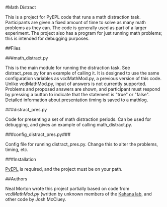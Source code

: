 
#Math Distract

This is a project for PyEPL code that runs a math distraction task. Participants are given a fixed amount of time to solve as many math problems as they can. The code is generally used as part of a larger experiment. The project also has a program for just running math problems; this is intended for debugging purposes.

##Files

###math_distract.py

  This is the main module for running the distraction task. See distract_pres.py for an example of calling it. It is designed to use the same configuration variables as vcdMathMod.py, a previous version of this code. Unlike vcdMathMod.py, input of answers is not currently supported. Problems and proposed answers are shown, and participant must respond by pressing a button to indicate that the statement is "true" or "false".
  Detailed information about presentation timing is saved to a mathlog.

###distract_pres.py

  Code for presenting a set of math distraction periods. Can be used for debugging, and gives an example of calling math_distract.py.

###config_distract_pres.py###

  Config file for running distract_pres.py. Change this to alter the problems, timing, etc.

###Installation

[PyEPL](https://pyepl.sourceforge.net) is required, and the project must be on your path.

##Authors

Neal Morton wrote this project partially based on code from _vcdMathMod.py_ (written by unknown members of the [Kahana lab](http://memory.psych.upenn.edu), and other code by Josh McCluey.

